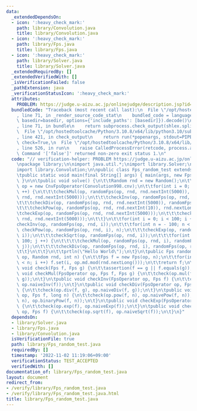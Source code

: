 ```yaml
---
data:
  _extendedDependsOn:
  - icon: ':heavy_check_mark:'
    path: library/Convolution.java
    title: library/Convolution.java
  - icon: ':heavy_check_mark:'
    path: library/Fps.java
    title: library/Fps.java
  - icon: ':heavy_check_mark:'
    path: library/Solver.java
    title: library/Solver.java
  _extendedRequiredBy: []
  _extendedVerifiedWith: []
  _isVerificationFailed: false
  _pathExtension: java
  _verificationStatusIcon: ':heavy_check_mark:'
  attributes:
    PROBLEM: https://judge.u-aizu.ac.jp/onlinejudge/description.jsp?id=ITP1_1_A
  bundledCode: "Traceback (most recent call last):\n  File \"/opt/hostedtoolcache/Python/3.10.8/x64/lib/python3.10/site-packages/onlinejudge_verify/documentation/build.py\"\
    , line 71, in _render_source_code_stat\n    bundled_code = language.bundle(stat.path,\
    \ basedir=basedir, options={'include_paths': [basedir]}).decode()\n  File \"/opt/hostedtoolcache/Python/3.10.8/x64/lib/python3.10/site-packages/onlinejudge_verify/languages/user_defined.py\"\
    , line 71, in bundle\n    return subprocess.check_output(shlex.split(command))\n\
    \  File \"/opt/hostedtoolcache/Python/3.10.8/x64/lib/python3.10/subprocess.py\"\
    , line 421, in check_output\n    return run(*popenargs, stdout=PIPE, timeout=timeout,\
    \ check=True,\n  File \"/opt/hostedtoolcache/Python/3.10.8/x64/lib/python3.10/subprocess.py\"\
    , line 526, in run\n    raise CalledProcessError(retcode, process.args,\nsubprocess.CalledProcessError:\
    \ Command '['false']' returned non-zero exit status 1.\n"
  code: "// verification-helper: PROBLEM https://judge.u-aizu.ac.jp/onlinejudge/description.jsp?id=ITP1_1_A\n\
    \npackage library;\n\nimport java.util.*;\nimport library.Solver;\nimport library.Fps;\n\
    import library.Convolution;\n\npublic class Fps_random_test extends Solver {\n\
    \tpublic static void main(final String[] args) { main(args, new Fps_random_test());\
    \ }\n\n\tpublic void solve() {\n\t\tRandom rnd = new Random();\n\t\tFpsOperator\
    \ op = new CnvFpsOperator(Convolution998.cnv);\n\t\tfor(int i = 0; i < 100; i\
    \ ++) {\n\t\t\tcheckMul(op, randomFps(op, rnd, rnd.nextInt(5000)), randomFps(op,\
    \ rnd, rnd.nextInt(5000)));\n\t\t\tcheckInv(op, randomFps(op, rnd, rnd.nextInt(5000)));\n\
    \t\t\tcheckDiv(op, randomFps(op, rnd, rnd.nextInt(5000)), randomFps(op, rnd, rnd.nextInt(5000)));\n\
    \t\t\tcheckPow(op, randomFps(op, rnd, rnd.nextInt(10)), rnd.nextLong());\n\t\t\
    \tcheckExp(op, randomFps(op, rnd, rnd.nextInt(5000)));\n\t\t\tcheckSqrt(op, randomFps(op,\
    \ rnd, rnd.nextInt(5000)));\n\t\t}\n\t\tfor(int i = 0; i < 100; i ++) {\n\t\t\t\
    checkInv(op, randomFps(op, rnd, i));\n\t\t\tfor(int n = - 100; n < 100; n ++)\
    \ checkPow(op, randomFps(op, rnd, i), n);\n\t\t\tcheckExp(op, randomFps(op, rnd,\
    \ i));\n\t\t\tcheckSqrt(op, randomFps(op, rnd, i));\n\t\t\tfor(int j = 0; j <\
    \ 100; j ++) {\n\t\t\t\tcheckMul(op, randomFps(op, rnd, i), randomFps(op, rnd,\
    \ j));\n\t\t\t\tcheckDiv(op, randomFps(op, rnd, i), randomFps(op, rnd, j));\n\t\
    \t\t}\n\t\t}\n\t\tprtln(\"Hello World\");\n\t}\n\tpublic Fps randomFps(FpsOperator\
    \ op, Random rnd, int n) {\n\t\tFps f = new Fps(op, n);\n\t\tfor(int i = 0; i\
    \ < n; i ++) f.set(i, op.md.mod(rnd.nextLong()));\n\t\treturn f;\n\t}\n\tpublic\
    \ void check(Fps f, Fps g) {\n\t\tassertion(f == g || f.equals(g));\n\t}\n\tpublic\
    \ void checkMul(FpsOperator op, Fps f, Fps g) {\n\t\tcheck(op.mul(f, g), op.naiveMul(f,\
    \ g));\n\t}\n\tpublic void checkInv(FpsOperator op, Fps f) {\n\t\tcheck(op.inv(f),\
    \ op.naiveInv(f));\n\t}\n\tpublic void checkDiv(FpsOperator op, Fps f, Fps g)\
    \ {\n\t\tcheck(op.div(f, g), op.naiveDiv(f, g));\n\t}\n\tpublic void checkPow(FpsOperator\
    \ op, Fps f, long n) {\n\t\tcheck(op.pow(f, n), op.naivePow(f, n));\n\t\tcheck(op.pow(f,\
    \ n), op.binaryPow(f, n));\n\t}\n\tpublic void checkExp(FpsOperator op, Fps f)\
    \ {\n\t\tcheck(op.exp(f), op.naiveExp(f));\n\t}\n\tpublic void checkSqrt(FpsOperator\
    \ op, Fps f) {\n\t\tcheck(op.sqrt(f), op.naiveSqrt(f));\n\t}\n}"
  dependsOn:
  - library/Solver.java
  - library/Fps.java
  - library/Convolution.java
  isVerificationFile: true
  path: library/Fps_random_test.java
  requiredBy: []
  timestamp: '2022-11-02 11:19:06+09:00'
  verificationStatus: TEST_ACCEPTED
  verifiedWith: []
documentation_of: library/Fps_random_test.java
layout: document
redirect_from:
- /verify/library/Fps_random_test.java
- /verify/library/Fps_random_test.java.html
title: library/Fps_random_test.java
---
```

